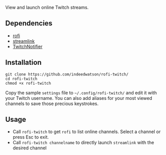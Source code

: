 View and launch online Twitch streams.

## Dependencies

* [rofi](https://github.com/DaveDavenport/rofi)
* [streamlink](https://github.com/streamlink/streamlink)
* [TwitchNotifier](https://github.com/GiedriusS/TwitchNotifier)

## Installation

```
git clone https://github.com/indeedwatson/rofi-twitch/
cd rofi-twitch
chmod +x rofi-twitch
```

Copy the sample `settings` file to `~/.config/rofi-twitch/` and edit it with your Twitch username.
You can also add aliases for your most viewed channels to save those precious keystrokes.

## Usage

- Call `rofi-twitch` to get `rofi` to list online channels. Select a channel or press Esc to exit.
- Call `rofi-twitch channelname` to directly launch `streamlink` with the desired channel
